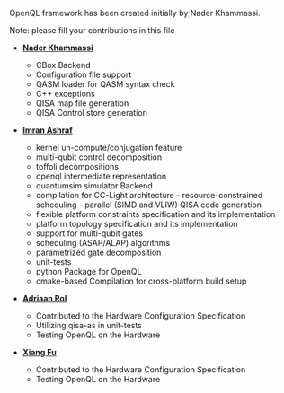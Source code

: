 
OpenQL framework has been created initially by Nader Khammassi.

Note: please fill your contributions in this file


- **[Nader Khammassi](https://github.com/Nader-Khammassi)**
    -   CBox Backend
    -   Configuration file support
    -   QASM loader for QASM syntax check
    -   C++ exceptions
    -   QISA map file generation
    -   QISA Control store generation



- **[Imran Ashraf](https://github.com/imranashraf)**
    -   kernel un-compute/conjugation feature
    -   multi-qubit control decomposition
    -   toffoli decompositions
    -   openql intermediate representation
    -   quantumsim simulator Backend
    -   compilation for CC-Light architecture
            - resource-constrained scheduling
            - parallel (SIMD and VLIW) QISA code generation
    -   flexible platform constraints specification and its implementation
    -   platform topology specification and its implementation
    -   support for multi-qubit gates
    -   scheduling (ASAP/ALAP) algorithms
    -   parametrized gate decomposition
    -   unit-tests
    -   python Package for OpenQL
    -   cmake-based Compilation for cross-platform build setup



- **[Adriaan Rol](https://github.com/AdriaanRol)**
    -   Contributed to the Hardware Configuration Specification
    -   Utilizing qisa-as in unit-tests
    -   Testing OpenQL on the Hardware

- **[Xiang Fu](https://github.com/gtaifu)**
    -   Contributed to the Hardware Configuration Specification
    -   Testing OpenQL on the Hardware
